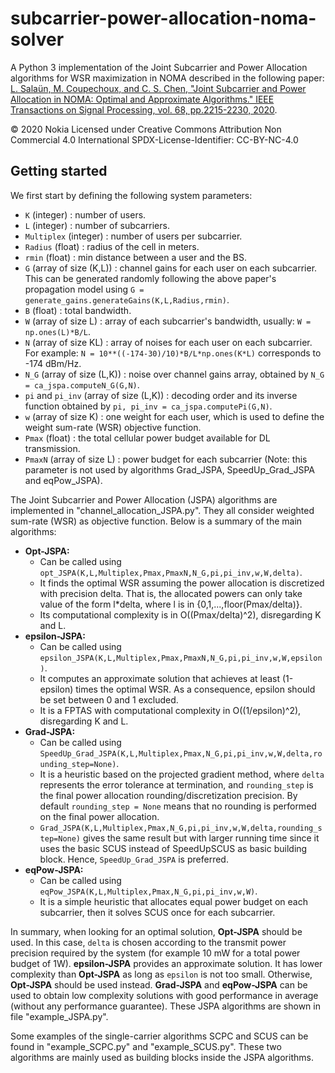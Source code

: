 # subcarrier-power-allocation-noma-solver

A Python 3 implementation of the Joint Subcarrier and Power Allocation algorithms for WSR maximization in NOMA described in the following paper: [L. Salaün, M. Coupechoux, and C. S. Chen, "Joint Subcarrier and Power Allocation in NOMA: Optimal and Approximate Algorithms." IEEE Transactions on Signal Processing, vol. 68, pp.2215-2230, 2020](https://doi.org/10.1109/TSP.2020.2982786).

© 2020 Nokia
Licensed under Creative Commons Attribution Non Commercial 4.0 International
SPDX-License-Identifier: CC-BY-NC-4.0

## Getting started

We first start by defining the following system parameters:
- `K` (integer) : number of users.
- `L` (integer) : number of subcarriers.
- `Multiplex` (integer) : number of users per subcarrier.
- `Radius` (float) : radius of the cell in meters.
- `rmin` (float) : min distance between a user and the BS.
- `G` (array of size (K,L)) : channel gains for each user on each subcarrier. This can be generated randomly following the above paper's propagation model using `G = generate_gains.generateGains(K,L,Radius,rmin)`.
- `B` (float) : total bandwidth.
- `W` (array of size L) : array of each subcarrier's bandwidth, usually: `W = np.ones(L)*B/L`.
- `N` (array of size KL) : array of noises for each user on each subcarrier. For example: `N = 10**((-174-30)/10)*B/L*np.ones(K*L)` corresponds to -174 dBm/Hz.
- `N_G` (array of size (L,K)) : noise over channel gains array, obtained by `N_G = ca_jspa.computeN_G(G,N)`.
- `pi` and `pi_inv` (array of size (L,K)) : decoding order and its inverse function obtained by `pi, pi_inv = ca_jspa.computePi(G,N)`.
- `w` (array of size K) : one weight for each user, which is used to define the weight sum-rate (WSR) objective function.
- `Pmax` (float) : the total cellular power budget available for DL transmission.
- `PmaxN` (array of size L) : power budget for each subcarrier (Note: this parameter is not used by algorithms Grad_JSPA, SpeedUp_Grad_JSPA and eqPow_JSPA).

The Joint Subcarrier and Power Allocation (JSPA) algorithms are implemented in "channel_allocation_JSPA.py". They all consider weighted sum-rate (WSR) as objective function. Below is a summary of the main algorithms:
- **Opt-JSPA:** 
  - Can be called using `opt_JSPA(K,L,Multiplex,Pmax,PmaxN,N_G,pi,pi_inv,w,W,delta)`.
  - It finds the optimal WSR assuming the power allocation is discretized with precision delta. That is, the allocated powers can only take value of the form l\*delta, where l is in {0,1,...,floor(Pmax/delta)}.
  - Its computational complexity is in O((Pmax/delta)^2), disregarding K and L. 
- **epsilon-JSPA:** 
  - Can be called using `epsilon_JSPA(K,L,Multiplex,Pmax,PmaxN,N_G,pi,pi_inv,w,W,epsilon)`.
  - It computes an approximate solution that achieves at least (1-epsilon) times the optimal WSR. As a consequence, epsilon should be set between 0 and 1 excluded.
  - It is a FPTAS with computational complexity in O((1/epsilon)^2), disregarding K and L. 
- **Grad-JSPA:** 
  - Can be called using `SpeedUp_Grad_JSPA(K,L,Multiplex,Pmax,N_G,pi,pi_inv,w,W,delta,rounding_step=None)`.
  - It is a heuristic based on the projected gradient method, where `delta` represents the error tolerance at termination, and `rounding_step` is the final power allocation rounding/discretization precision. By default `rounding_step = None` means that no rounding is performed on the final power allocation.
  - `Grad_JSPA(K,L,Multiplex,Pmax,N_G,pi,pi_inv,w,W,delta,rounding_step=None)` gives the same result but with larger running time since it uses the basic SCUS instead of SpeedUpSCUS as basic building block. Hence, `SpeedUp_Grad_JSPA` is preferred.
- **eqPow-JSPA:** 
  - Can be called using `eqPow_JSPA(K,L,Multiplex,Pmax,N_G,pi,pi_inv,w,W)`.
  - It is a simple heuristic that allocates equal power budget on each subcarrier, then it solves SCUS once for each subcarrier.

In summary, when looking for an optimal solution, **Opt-JSPA** should be used. In this case, `delta` is chosen according to the transmit power precision required by the system (for example 10 mW for a total power budget of 1W). **epsilon-JSPA** provides an approximate solution. It has lower complexity than **Opt-JSPA** as long as `epsilon` is not too small. Otherwise, **Opt-JSPA** should be used instead. **Grad-JSPA** and **eqPow-JSPA** can be used to obtain low complexity solutions with good performance in average (without any performance guarantee). These JSPA algorithms are shown in file "example_JSPA.py".

Some examples of the single-carrier algorithms SCPC and SCUS can be found in "example_SCPC.py" and "example_SCUS.py". These two algorithms are mainly used as building blocks inside the JSPA algorithms.
